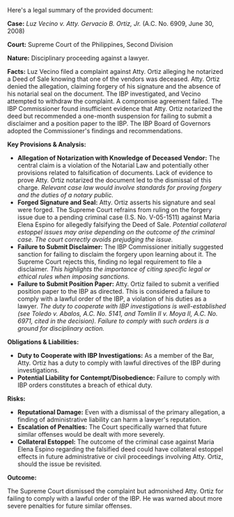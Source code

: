 Here's a legal summary of the provided document:

**Case:** *Luz Vecino v. Atty. Gervacio B. Ortiz, Jr.* (A.C. No. 6909, June 30, 2008)

**Court:** Supreme Court of the Philippines, Second Division

**Nature:** Disciplinary proceeding against a lawyer.

**Facts:** Luz Vecino filed a complaint against Atty. Ortiz alleging he notarized a Deed of Sale knowing that one of the vendors was deceased. Atty. Ortiz denied the allegation, claiming forgery of his signature and the absence of his notarial seal on the document.  The IBP investigated, and Vecino attempted to withdraw the complaint. A compromise agreement failed.  The IBP Commissioner found insufficient evidence that Atty. Ortiz notarized the deed but recommended a one-month suspension for failing to submit a disclaimer and a position paper to the IBP.  The IBP Board of Governors adopted the Commissioner's findings and recommendations.

**Key Provisions & Analysis:**

*   **Allegation of Notarization with Knowledge of Deceased Vendor:** The central claim is a violation of the Notarial Law and potentially other provisions related to falsification of documents. Lack of evidence to prove Atty. Ortiz notarized the document led to the dismissal of this charge. *Relevant case law would involve standards for proving forgery and the duties of a notary public.*
*   **Forged Signature and Seal:** Atty. Ortiz asserts his signature and seal were forged. The Supreme Court refrains from ruling on the forgery issue due to a pending criminal case (I.S. No. V-05-1511) against Maria Elena Espino for allegedly falsifying the Deed of Sale. *Potential collateral estoppel issues may arise depending on the outcome of the criminal case. The court correctly avoids prejudging the issue.*
*   **Failure to Submit Disclaimer:** The IBP Commissioner initially suggested sanction for failing to disclaim the forgery upon learning about it. The Supreme Court rejects this, finding no legal requirement to file a disclaimer. *This highlights the importance of citing specific legal or ethical rules when imposing sanctions.*
*   **Failure to Submit Position Paper:** Atty. Ortiz failed to submit a verified position paper to the IBP as directed. This is considered a failure to comply with a lawful order of the IBP, a violation of his duties as a lawyer. *The duty to cooperate with IBP investigations is well-established (see *Toledo v. Abalos*, A.C. No. 5141, and *Tomlin II v. Moya II*, A.C. No. 6971, cited in the decision). Failure to comply with such orders is a ground for disciplinary action.*

**Obligations & Liabilities:**

*   **Duty to Cooperate with IBP Investigations:** As a member of the Bar, Atty. Ortiz has a duty to comply with lawful directives of the IBP during investigations.
*   **Potential Liability for Contempt/Disobedience:** Failure to comply with IBP orders constitutes a breach of ethical duty.

**Risks:**

*   **Reputational Damage:** Even with a dismissal of the primary allegation, a finding of administrative liability can harm a lawyer's reputation.
*   **Escalation of Penalties:** The Court specifically warned that future similar offenses would be dealt with more severely.
*   **Collateral Estoppel:** The outcome of the criminal case against Maria Elena Espino regarding the falsified deed could have collateral estoppel effects in future administrative or civil proceedings involving Atty. Ortiz, should the issue be revisited.

**Outcome:**

The Supreme Court dismissed the complaint but admonished Atty. Ortiz for failing to comply with a lawful order of the IBP. He was warned about more severe penalties for future similar offenses.
